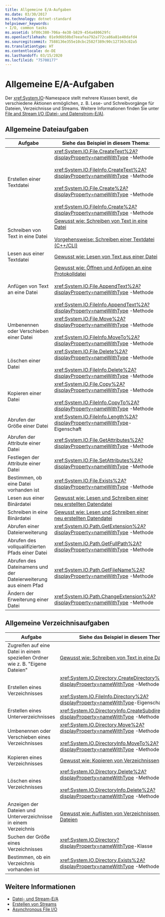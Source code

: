 ```yaml
---
title: Allgemeine E/A-Aufgaben
ms.date: 03/30/2017
ms.technology: dotnet-standard
helpviewer_keywords:
- I/O, common tasks
ms.assetid: bf00c380-706a-4e38-b829-454a480629fc
ms.openlocfilehash: 01e9d6b50bd7eeafea792a772ca86a81e40dafd4
ms.sourcegitcommit: 7588136e355e10cbc2582f389c90c127363c02a5
ms.translationtype: HT
ms.contentlocale: de-DE
ms.lasthandoff: 03/15/2020
ms.locfileid: "75708177"
---
```

# <a name="common-io-tasks"></a>Allgemeine E/A-Aufgaben
Der <xref:System.IO>-Namespace stellt mehrere Klassen bereit, die verschiedene Aktionen ermöglichen, z. B. Lese- und Schreibvorgänge für Dateien, Verzeichnisse und Streams. Weitere Informationen finden Sie unter [File and Stream I/O (Datei- und Datenstrom-E/A)](../../../docs/standard/io/index.md).  
  
## <a name="common-file-tasks"></a>Allgemeine Dateiaufgaben  
  
|Aufgabe|Siehe das Beispiel in diesem Thema:|  
|-------------------|--------------------------------------|  
|Erstellen einer Textdatei|<xref:System.IO.File.CreateText%2A?displayProperty=nameWithType> -Methode<br /><br /> <xref:System.IO.FileInfo.CreateText%2A?displayProperty=nameWithType> -Methode<br /><br /> <xref:System.IO.File.Create%2A?displayProperty=nameWithType> -Methode<br /><br /> <xref:System.IO.FileInfo.Create%2A?displayProperty=nameWithType> -Methode|  
|Schreiben von Text in eine Datei|[Gewusst wie: Schreiben von Text in eine Datei](../../../docs/standard/io/how-to-write-text-to-a-file.md)<br /><br /> [Vorgehensweise: Schreiben einer Textdatei (C++/CLI)](/cpp/dotnet/how-to-write-a-text-file-cpp-cli)|  
|Lesen aus einer Textdatei|[Gewusst wie: Lesen von Text aus einer Datei](../../../docs/standard/io/how-to-read-text-from-a-file.md)|  
|Anfügen von Text an eine Datei|[Gewusst wie: Öffnen und Anfügen an eine Protokolldatei](../../../docs/standard/io/how-to-open-and-append-to-a-log-file.md)<br /><br /> <xref:System.IO.File.AppendText%2A?displayProperty=nameWithType> -Methode<br /><br /> <xref:System.IO.FileInfo.AppendText%2A?displayProperty=nameWithType> -Methode|  
|Umbenennen oder Verschieben einer Datei|<xref:System.IO.File.Move%2A?displayProperty=nameWithType> -Methode<br /><br /> <xref:System.IO.FileInfo.MoveTo%2A?displayProperty=nameWithType> -Methode|  
|Löschen einer Datei|<xref:System.IO.File.Delete%2A?displayProperty=nameWithType> -Methode<br /><br /> <xref:System.IO.FileInfo.Delete%2A?displayProperty=nameWithType> -Methode|  
|Kopieren einer Datei|<xref:System.IO.File.Copy%2A?displayProperty=nameWithType> -Methode<br /><br /> <xref:System.IO.FileInfo.CopyTo%2A?displayProperty=nameWithType> -Methode|  
|Abrufen der Größe einer Datei|<xref:System.IO.FileInfo.Length%2A?displayProperty=nameWithType>-Eigenschaft|  
|Abrufen der Attribute einer Datei|<xref:System.IO.File.GetAttributes%2A?displayProperty=nameWithType> -Methode|  
|Festlegen der Attribute einer Datei|<xref:System.IO.File.SetAttributes%2A?displayProperty=nameWithType> -Methode|  
|Bestimmen, ob eine Datei vorhanden ist|<xref:System.IO.File.Exists%2A?displayProperty=nameWithType> -Methode|  
|Lesen aus einer Binärdatei|[Gewusst wie: Lesen und Schreiben einer neu erstellten Datendatei](../../../docs/standard/io/how-to-read-and-write-to-a-newly-created-data-file.md)|  
|Schreiben in eine Binärdatei|[Gewusst wie: Lesen und Schreiben einer neu erstellten Datendatei](../../../docs/standard/io/how-to-read-and-write-to-a-newly-created-data-file.md)|  
|Abrufen einer Dateierweiterung|<xref:System.IO.Path.GetExtension%2A?displayProperty=nameWithType> -Methode|  
|Abrufen des vollqualifizierten Pfads einer Datei|<xref:System.IO.Path.GetFullPath%2A?displayProperty=nameWithType> -Methode|  
|Abrufen des Dateinamens und der Dateierweiterung aus einem Pfad|<xref:System.IO.Path.GetFileName%2A?displayProperty=nameWithType> -Methode|  
|Ändern der Erweiterung einer Datei|<xref:System.IO.Path.ChangeExtension%2A?displayProperty=nameWithType> -Methode|  
  
## <a name="common-directory-tasks"></a>Allgemeine Verzeichnisaufgaben  
  
|Aufgabe|Siehe das Beispiel in diesem Thema:|  
|-------------------|--------------------------------------|  
|Zugreifen auf eine Datei in einem speziellen Ordner wie z. B. "Eigene Dateien"|[Gewusst wie: Schreiben von Text in eine Datei](../../../docs/standard/io/how-to-write-text-to-a-file.md)|  
|Erstellen eines Verzeichnisses|<xref:System.IO.Directory.CreateDirectory%2A?displayProperty=nameWithType> -Methode<br /><br /> <xref:System.IO.FileInfo.Directory%2A?displayProperty=nameWithType>-Eigenschaft|  
|Erstellen eines Unterverzeichnisses|<xref:System.IO.DirectoryInfo.CreateSubdirectory%2A?displayProperty=nameWithType> -Methode|  
|Umbenennen oder Verschieben eines Verzeichnisses|<xref:System.IO.Directory.Move%2A?displayProperty=nameWithType> -Methode<br /><br /> <xref:System.IO.DirectoryInfo.MoveTo%2A?displayProperty=nameWithType> -Methode|  
|Kopieren eines Verzeichnisses|[Gewusst wie: Kopieren von Verzeichnissen](../../../docs/standard/io/how-to-copy-directories.md)|  
|Löschen eines Verzeichnisses|<xref:System.IO.Directory.Delete%2A?displayProperty=nameWithType> -Methode<br /><br /> <xref:System.IO.DirectoryInfo.Delete%2A?displayProperty=nameWithType> -Methode|  
|Anzeigen der Dateien und Unterverzeichnisse in einem Verzeichnis|[Gewusst wie: Auflisten von Verzeichnissen und Dateien](../../../docs/standard/io/how-to-enumerate-directories-and-files.md)|  
|Suchen der Größe eines Verzeichnisses|<xref:System.IO.Directory?displayProperty=nameWithType>-Klasse|  
|Bestimmen, ob ein Verzeichnis vorhanden ist|<xref:System.IO.Directory.Exists%2A?displayProperty=nameWithType> -Methode|  
  
## <a name="see-also"></a>Weitere Informationen

- [Datei- und Stream-E/A](../../../docs/standard/io/index.md)
- [Erstellen von Streams](../../../docs/standard/io/composing-streams.md)
- [Asynchronous File I/O](../../../docs/standard/io/asynchronous-file-i-o.md)
